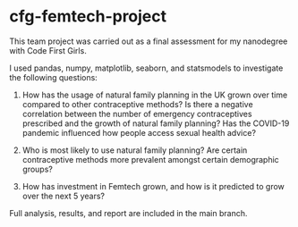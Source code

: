 # cfg-femtech-project

This team project was carried out as a final assessment for my nanodegree with Code First Girls.

I used pandas, numpy, matplotlib, seaborn, and statsmodels to investigate the following questions:

1. How has the usage of natural family planning in the UK grown over time compared to other contraceptive methods? Is there a negative correlation between the number of emergency contraceptives prescribed and the growth of natural family planning? Has the COVID-19 pandemic influenced how people access sexual health advice?

2. Who is most likely to use natural family planning? Are certain contraceptive methods more prevalent amongst certain demographic groups?

3. How has investment in Femtech grown, and how is it predicted to grow over the next 5 years?

Full analysis, results, and report are included in the main branch.
